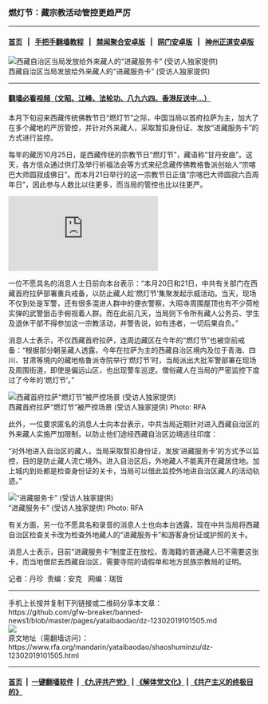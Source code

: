 ### 燃灯节：藏宗教活动管控更趋严厉
------------------------

#### [首页](https://github.com/gfw-breaker/banned-news1/blob/master/README.md) &nbsp;&nbsp;|&nbsp;&nbsp; [手把手翻墙教程](https://github.com/gfw-breaker/guides/wiki) &nbsp;&nbsp;|&nbsp;&nbsp; [禁闻聚合安卓版](https://github.com/gfw-breaker/bn-android) &nbsp;&nbsp;|&nbsp;&nbsp; [网门安卓版](https://github.com/oGate2/oGate) &nbsp;&nbsp;|&nbsp;&nbsp; [神州正道安卓版](https://github.com/SzzdOgate/update) 



<div id="headerimg">
 <img alt="西藏自治区当局发放给外来藏人的“进藏服务卡” (受访人独家提供) " src="https://www.rfa.org/mandarin/yataibaodao/shaoshuminzu/dz-12302019101505.html/m1230-dz-photo2.jpg/@@images/e9a644da-61db-4412-8cad-4a30d6f6baac.jpeg" title="西藏自治区当局发放给外来藏人的“进藏服务卡” (受访人独家提供) "/>
 <div id="headerimgcontents">
  <div id="headerimgcaption">
   <span>
    西藏自治区当局发放给外来藏人的“进藏服务卡” (受访人独家提供)
   </span>
   <!-- zoomattribute -->
  </div>
  <!-- headerimgcaption -->
 </div>
 <!-- headerimagecontents -->
</div>

<hr/>


#### [翻墙必看视频（文昭、江峰、法轮功、八九六四、香港反送中...）](http://167.172.214.107/home.html)

<div id="storytext">
 <div>
  <div class="slot_header">
  </div>
 </div>
 <p>
 </p>
 <p>
  本月下旬迎来西藏传统佛教节日“燃灯节”之际，中国当局以首府拉萨为主，加大了在多个藏地的严厉管控，并针对外来藏人，采取暂扣身份证、发放“进藏服务卡”的方式进行监控。
 </p>
 <p>
  每年的藏历10月25日，是西藏传统的宗教节日“燃灯节”，藏语称“甘丹安曲”。这天，各方信众通过供灯及举行祈福法会等方式来纪念藏传佛教格鲁派创始人“宗喀巴大师圆寂成佛日”。而本月21日举行的这一宗教节日正值“宗喀巴大师圆寂六百周年日”，因此参与人数比以往更多，而当局的管控也比以往更严。
 </p>
 <p>
 </p>
 <p>
  <b>
  </b>
 </p>
 <p>
  <b>
  </b>
 </p>
 <p>
  <b>
  </b>
 </p>
 <p>
 </p>
 <p>
  <div id="story_inline_kaltura">
   <div class="videoWrapper">
    <iframe allow="autoplay *; fullscreen *; encrypted-media *" frameborder="0" id="kaltura_player_1561484210" src="https://cdnapisec.kaltura.com/p/1251832/sp/125183200/embedIframeJs/uiconf_id/44301381/partner_id/1251832?iframeembed=true&amp;playerId=kaltura_player_1561651056&amp;entry_id=1_xuuwaboe">
    </iframe>
   </div>
  </div>
 </p>
 <p>
 </p>
 <p>
  一位不愿具名的消息人士日前向本台表示：“本月20日和21日，中共有关部门在西藏首府拉萨部署重兵戒备，以防止藏人趁‘燃灯节’集聚发起示威活动。当天，现场不仅到处是军警，还有很多混进人群中的便衣警察，大昭寺周围屋顶也有不少荷枪实弹的武警狙击手俯视着人群。而在此前几天，当局则下令所有藏人公务员、学生及退休干部不得参加这一宗教活动，并警告说，如有违者，一切后果自负。”
 </p>
 <p>
  消息人士表示，不仅西藏首府拉萨，连周边藏区在今年的“燃灯节”也被空前戒备：“根据部分朝圣藏人透露，今年在拉萨为主的西藏自治区境内及位于青海、四川、甘肃等境内的藏地格鲁派寺院举行‘燃灯节’时，当局派出大批军警部署在现场及周围街道，即使是偏远山区，也出现警车巡逻。僧俗藏人在当局的严密监控下度过了今年的‘燃灯节’。”
 </p>
 <p>
 </p>
 <p>
  <div class="image-inline captioned" style="width:900px;">
   <div style="width:900px;">
    <img alt="西藏首府拉萨“燃灯节”被严控场景 (受访人独家提供) " src="https://www.rfa.org/mandarin/yataibaodao/shaoshuminzu/dz-12302019101505.html/m1230-dz-photo1.jpg" title="西藏首府拉萨“燃灯节”被严控场景 (受访人独家提供) "/>
   </div>
   <div class="image-caption">
    <span style="width:900px;">
     西藏首府拉萨“燃灯节”被严控场景 (受访人独家提供)
    </span>
    <span class="copyright">
     Photo: RFA
    </span>
   </div>
  </div>
 </p>
 <p>
  此外，一位要求匿名的消息人士向本台表示，中共当局近期针对进入西藏自治区的外来藏人实施严加限制，以防止他们途经西藏自治区边境逃往印度：
 </p>
 <p>
  “对外地进入自治区的藏人，当局采取暂扣身份证，发放‘进藏服务卡’的方式予以监控，目的是防止藏人流亡境外。进入自治区后，外地藏人不能离开在藏居住地。加上城内到处都是检查身份证的关卡，当局可以借此监控外地进自治区藏人的活动轨迹。”
 </p>
 <p>
 </p>
 <p>
  <div class="image-inline captioned" style="width:900px;">
   <div style="width:900px;">
    <img alt="“进藏服务卡”  (受访人独家提供) " src="https://www.rfa.org/mandarin/yataibaodao/shaoshuminzu/dz-12302019101505.html/m1230-dz-photo3.jpg" title="“进藏服务卡”  (受访人独家提供) "/>
   </div>
   <div class="image-caption">
    <span style="width:900px;">
     “进藏服务卡”  (受访人独家提供)
    </span>
    <span class="copyright">
     Photo: RFA
    </span>
   </div>
  </div>
 </p>
 <p>
  有关方面，另一位不愿具名和录音的消息人士也向本台透露，现在中共当局将西藏自治区检查关卡改为检查外地藏人的“进藏服务卡”和游客身份证或护照的关卡。
 </p>
 <p>
  消息人士表示，目前“进藏服务卡”制度正在放松，青海籍的普通藏人已不需要这张卡，而当地僧尼去西藏自治区，需要寺院的请假单和地方民族宗教局的证明。
 </p>
 <p>
 </p>
 <p>
  记者：丹珍  责编：安克   网编：瑞哲
 </p>
</div>

<hr/>
手机上长按并复制下列链接或二维码分享本文章：<br/>
https://github.com/gfw-breaker/banned-news1/blob/master/pages/yataibaodao/dz-12302019101505.md <br/>
<a href='https://github.com/gfw-breaker/banned-news1/blob/master/pages/yataibaodao/dz-12302019101505.md'><img src='https://github.com/gfw-breaker/banned-news1/blob/master/pages/yataibaodao/dz-12302019101505.md.png'/></a> <br/>
原文地址（需翻墙访问）：https://www.rfa.org/mandarin/yataibaodao/shaoshuminzu/dz-12302019101505.html


------------------------
#### [首页](https://github.com/gfw-breaker/banned-news1/blob/master/README.md) &nbsp;|&nbsp; [一键翻墙软件](https://github.com/gfw-breaker/nogfw/blob/master/README.md) &nbsp;| [《九评共产党》](https://github.com/gfw-breaker/9ping.md/blob/master/README.md#九评之一评共产党是什么) | [《解体党文化》](https://github.com/gfw-breaker/jtdwh.md/blob/master/README.md) | [《共产主义的终极目的》](https://github.com/gfw-breaker/gczydzjmd.md/blob/master/README.md)


<img src='http://gfw-breaker.win/banned-news/pages/yataibaodao/dz-12302019101505.md' width='0px' height='0px'/>